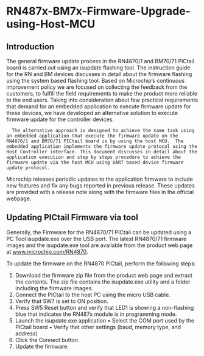 # RN487x-BM7x-Firmware-Upgrade-using-Host-MCU

## Introduction
The general firmware update process in the RN4870/1 and BM70/71 PICtail board is carried out using an isupdate flashing tool. The instruction guide for the RN and BM devices discusses in detail about the firmware flashing using the system based flashing tool. Based on Microchip’s continuous improvement policy we are focused on collecting the feedback from the customers, to fulfill the field requirements to make the product more reliable to the end users. Taking into consideration about few practical requirements that demand for an embedded application to execute firmware update for these devices, we have developed an alternative solution to execute firmware update for the controller devices.

      The alternative approach is designed to achieve the same task using an embedded application that execute the firmware update on the RN4870/1 and BM70/71 PICtail board is by using the host MCU.  The embedded application implements the firmware update protocol using the Host Controller interface. This document discusses in detail about the application execution and step by steps procedure to achieve the firmware update via the host MCU using UART based device firmware update protocol.
Microchip releases periodic updates to the application firmware to include new features and fix any bugs reported in previous release. These updates are provided with a release note along with the firmware files in the official webpage.

## Updating PICtail Firmware via tool 
Generally, the Firmware for the RN4870/71 PICtail can be updated using a PC Tool isupdate.exe over the USB port. The latest RN4870/71 firmware images and the isupdate.exe tool are available from the product web page at www.microchip.com/RN4870.

To update the firmware on the RN4870 PICtail, perform the following steps:

1.  Download the firmware zip file from the product web page and extract the contents.
The zip file contains the isupdate.exe utility and a folder including the firmware images.
2. Connect the PICtail to the host PC using the micro USB cable.
3. Verify that SW7 is set to ON position.
4. Press SW5 Reset button and verify that LED1 is showing a non-flashing blue that
     indicates the RN487x module is in programming mode.
5. Launch the isupdate.exe application 
• Select the COM port used by the PICtail board
• Verify that other settings (baud, memory type, and address) 
6. Click the Connect button.
7. Update the firmware.
 
